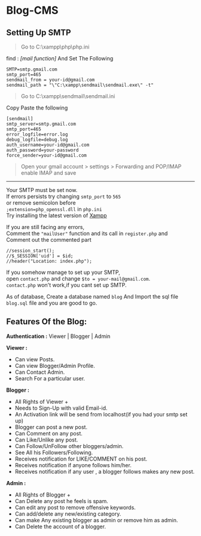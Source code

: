 # Blog-CMS
## Setting Up SMTP ##

>Go to 
C:\xampp\php\php.ini

find : *[mail function]* And
Set The Following </br>
```
SMTP=smtp.gmail.com
smtp_port=465
sendmail_from = your-id@gmail.com
sendmail_path = "\"C:\xampp\sendmail\sendmail.exe\" -t"
```

>Go to 
C:\xampp\sendmail\sendmail.ini

Copy Paste the following
```
[sendmail]
smtp_server=smtp.gmail.com
smtp_port=465
error_logfile=error.log
debug_logfile=debug.log
auth_username=your-id@gmail.com
auth_password=your-password
force_sender=your-id@gmail.com
```
>Open your gmail account > settings > Forwarding and POP/IMAP
enable IMAP and save
___
Your SMTP must be set now.</br>
If errors persists try changing `smtp_port` to `565` </br>
or remove semicolon before </br>
`;extension=php_openssl.dll` in `php.ini` </br>
Try installing the latest version of [Xampp](https://www.apachefriends.org/download.html "Xampp Download")</br>

If you are still facing any errors,</br>
Comment the `"mailUser"` function and its call in `register.php` and </br>
Comment out the commented part</br>
```
//session_start();
//$_SESSION['uid'] = $id;
//header("Location: index.php");
```
If you somehow manage to set up your SMTP,</br>
open `contact.php` and change `$to = your-mail@gmail.com`.</br>
`contact.php` won't work,if you cant set up SMTP. </br>

As of database, Create a database named `blog`
And Import the sql file `blog.sql` file and you are good to go.


## Features Of the Blog: ##

__Authentication :__ Viewer | Blogger | Admin

__Viewer :__
* Can view Posts.
* Can view Blogger/Admin Profile.
* Can Contact Admin.
* Search For a particular user.
		
__Blogger :__ 
* All Rights of Viewer +
* Needs to Sign-Up with valid Email-id.
* An Activation link will be send from localhost(if you had your smtp set up)
* Blogger can post a new post.
* Can Comment on any post.
* Can Like/Unlike any post.
* Can Follow/UnFollow other bloggers/admin.
* See All his Followers/Following.
* Receives notification for LIKE/COMMENT on his post.
* Receives notification if anyone follows him/her.
* Receives notification if any user , a blogger follows makes any new post.

__Admin :__ 
* All Rights of Blogger +
* Can Delete any post he feels is spam.
* Can edit any post to remove offensive keywords.
* Can add/delete any new/existing category.
* Can make Any existing blogger as admin or remove him as admin.
* Can Delete the account of a blogger.
